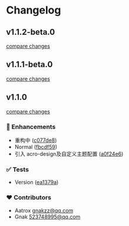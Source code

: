 # Changelog


## v1.1.2-beta.0

[compare changes](https://github.com/zzdaddy/PixeledPicPro/compare/v1.1.1-beta.0...v1.1.2-beta.0)

## v1.1.1-beta.0

[compare changes](https://github.com/zzdaddy/PixeledPicPro/compare/v1.1.0...v1.1.1-beta.0)

## v1.1.0

[compare changes](https://github.com/zzdaddy/PixeledPicPro/compare/v0.11.1...v1.1.0)

### 🚀 Enhancements

- 重构中 ([c077de8](https://github.com/zzdaddy/PixeledPicPro/commit/c077de8))
- Normal ([fbcdf59](https://github.com/zzdaddy/PixeledPicPro/commit/fbcdf59))
- 引入 acro-design及自定义主题配置 ([a0f24e6](https://github.com/zzdaddy/PixeledPicPro/commit/a0f24e6))

### ✅ Tests

- Version ([ea1379a](https://github.com/zzdaddy/PixeledPicPro/commit/ea1379a))

### ❤️ Contributors

- Aatrox <gnakzz@qq.com>
- Gnak <523748995@qq.com>

